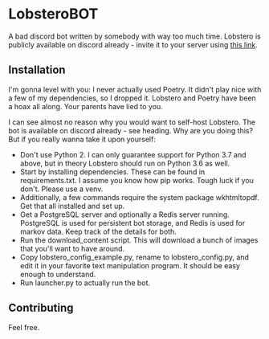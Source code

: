 
# LobsteroBOT
A bad discord bot written by somebody with way too much time.
Lobstero is publicly available on discord already - invite it to your server using [this link](https://discordapp.com/api/oauth2/authorize?client_id=642538503711752234&scope=bot).

## Installation
I'm gonna level with you: I never actually used Poetry. It didn't play nice with a few of my dependencies, so I dropped it. Lobstero and Poetry have been a hoax all along.
Your parents have lied to you.

I can see almost no reason why you would want to self-host Lobstero.
The bot is available on discord already - see heading. Why are you doing this?
But if you really wanna take it upon yourself:

 - Don't use Python 2. I can only guarantee support for Python 3.7 and above, but in theory Lobstero should run on Python 3.6 as well.
 - Start by installing dependencies. These can be found in requirements.txt. I assume you know how pip works. Tough luck if you don't. Please use a venv.
 - Additionally, a few commands require the system package wkhtmltopdf. Get that all installed and set up.
 - Get a PostgreSQL server and optionally a Redis server running. PostgreSQL is used for persistent bot storage, and Redis is used for markov data. Keep track of the details for both.
 - Run the download_content script. This will download a bunch of images that you'll want to have around.
 - Copy lobstero_config_example.py, rename to lobstero_config.py, and edit it in your favorite text manipulation program. It should be easy enough to understand.
 - Run launcher.py to actually run the bot.

## Contributing
Feel free.


